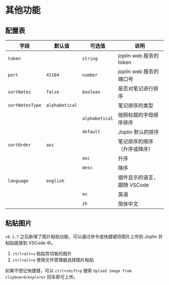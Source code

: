 # 其他功能

## 配置表

| 字段            | 默认值         | 可选值         | 说明                         |
| --------------- | -------------- | -------------- | ---------------------------- |
| `token`         |                | `string`       | joplin web 服务的 token      |
| `port`          | `41184`        | `number`       | joplin web 服务的端口号      |
| `sortNotes`     | `false`        | `boolean`      | 是否对笔记进行排序           |
| `sortNotesType` | `alphabetical` |                | 笔记排序的类型               |
|                 |                | `alphabetical` | 按照标题的字母顺序排序       |
|                 |                | `default`      | Joplin 默认的排序            |
| `sortOrder`     | `asc`          |                | 笔记排序的顺序（升序或降序） |
|                 |                | `asc`          | 升序                         |
|                 |                | `desc`         | 降序                         |
| `language`      | `english`      |                | 插件显示的语言，跟随 VSCode  |
|                 |                | `en`           | 英语                         |
|                 |                | `zh`           | 简体中文                     |

## 粘贴图片

`v0.1.7` 之后新增了图片粘贴功能，可以通过命令或快捷键将图片上传到 Joplin 并粘贴链接到 VSCode 中。

1. `ctrl+alt+u` 粘贴剪切板的图片
2. `ctrl+alt+e` 使用文件管理器选择图片粘贴

如果不想记快捷键，可以 `ctrl+shift+p` 搜索 `Upload image from clipboard/explorer` 回车即可上传。
